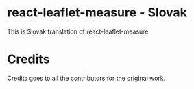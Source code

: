 # react-leaflet-measure - Slovak

This is Slovak translation of react-leaflet-measure

# Credits
Credits goes to all the [contributors](https://github.com/ljagis/leaflet-measure/graphs/contributors) for the original work.

